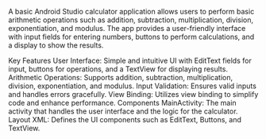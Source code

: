 A basic Android Studio calculator application allows users to perform basic arithmetic operations such as addition, subtraction, multiplication, division, exponentiation, and modulus. The app provides a user-friendly interface with input fields for entering numbers, buttons to perform calculations, and a display to show the results.

Key Features
User Interface: Simple and intuitive UI with EditText fields for input, buttons for operations, and a TextView for displaying results.
Arithmetic Operations: Supports addition, subtraction, multiplication, division, exponentiation, and modulus.
Input Validation: Ensures valid inputs and handles errors gracefully.
View Binding: Utilizes view binding to simplify code and enhance performance.
Components
MainActivity: The main activity that handles the user interface and the logic for the calculator.
Layout XML: Defines the UI components such as EditText, Buttons, and TextView.
